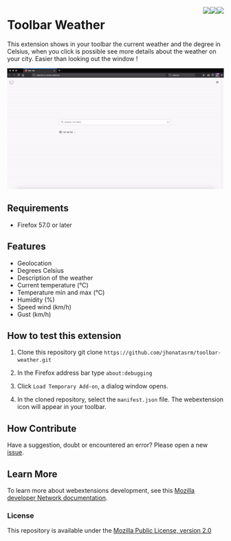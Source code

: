 [<img align="right" src="https://img.shields.io/github/issues/jhonatasrm/toolbar-weather.svg">](https://img.shields.io/github/issues/jhonatasrm/toolbar-weather.svg)
[<img align="right" src="https://img.shields.io/github/license/jhonatasrm/toolbar-weather.svg">](https://img.shields.io/github/license/jhonatasrm/toolbar-weather.svg)
[<img align="right" src="https://img.shields.io/github/release/jhonatasrm/toolbar-weather.svg">](https://img.shields.io/github/release/jhonatasrm/toolbar-weather.svg)


# Toolbar Weather
This extension shows in your toolbar the current weather and the degree in Celsius, when you click is possible see more details about the weather on your city. Easier than looking out the window !

![Toolbar Weather Screenshot](toolbar-weather.gif)

## Requirements
* Firefox 57.0 or later

## Features
* Geolocation
* Degrees Celsius
* Description of the weather
* Current temperature (°C)
* Temperature min and max (°C)
* Humidity (%)
* Speed wind (km/h)
* Gust (km/h)

## How to test this extension

1. Clone this repository git clone ```https://github.com/jhonatasrm/toolbar-weather.git```

2. In the Firefox address bar type ```about:debugging```

3. Click ```Load Temporary Add-on```, a dialog window opens.

4. In the cloned repository, select the ```manifest.json``` file. The webextension icon will appear in your toolbar.

## How Contribute

Have a suggestion, doubt or encountered an error? Please open a new [issue](https://github.com/jhonatasrm/toolbar-weather/issues).

## Learn More
To learn more about webextensions development, see this [Mozilla developer Network documentation](https://developer.mozilla.org/en-US/Add-ons/WebExtensions).

### License
This repository is available under the [Mozilla Public License, version 2.0](https://github.com/jhonatasrm/toolbar-weather/blob/master/LICENSE)
